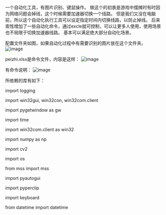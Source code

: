 一个自动化工具，有图片识别、键鼠操作。
做这个的初衷是游戏中摆摊时有时因为网络问题会掉线，这个时候需要加速器切换一个线路。
但是我们又没在电脑前，所以这个自动化执行工具可以设定指定时间内切换线路，以防止掉线。
后来索性增加了一些自动化命令，通过excle就可控制，可以让更多人使用，使用场景也不局限于切换加速器线路。
基本可以满足绝大部分自动化场景。


配置文件夹如图，如果自动化过程中有需要识别的图片放在这个文件夹。
![image](https://github.com/aqiuaqiuaqiu/lianxi3/assets/168556559/b3878310-41eb-42d3-9fa9-a38773f6704a)

peizhi.xlsx是命令文件，内容是这样：
![image](https://github.com/aqiuaqiuaqiu/lianxi3/assets/168556559/7c4bf902-bc32-41a9-80be-f272607bb72e)

有命令说明：
![image](https://github.com/aqiuaqiuaqiu/lianxi3/assets/168556559/a8ecb47a-c9ab-4c3e-bf5c-a4013140cff4)


所依赖的库有如下：

import logging

import win32gui, win32con, win32com.client

import pygetwindow as gw

import time

import win32com.client as win32

import numpy as np

import cv2

import os

from mss import mss

import pyautogui

import pyperclip

import keyboard

from datetime import datetime

